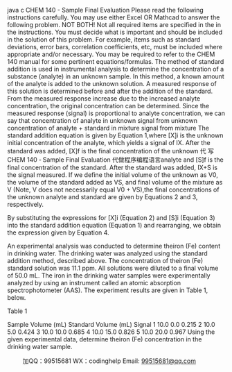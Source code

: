 java c
CHEM 140 - Sample Final Evaluation 
Please read the following instructions carefully. You   may   use either   Excel OR Mathcad to answer the following   problem. NOT BOTH! Not all   required   items are specified   in the   in   the instructions. You   must decide   what   is   important and should   be   included   in the   solution   of   this problem.   For example,   items such as standard   deviations,   error   bars,   correlation   coefficients, etc,   must   be   included where appropriate and/or   necessary. You   may   be   required to   refer to the   CHEM   140   manual for some   pertinent equations/formulas. 
The   method of standard addition   is   used   in   instrumental analysis to   determine the concentration of a substance   (analyte)   in an   unknown   sample. In this   method,   a   known   amount of the analyte   is added to the   unknown solution. A   measured   response   of   this   solution   is determined   before and after the addition of   the   standard. From   the   measured   response increase due to the   increased analyte concentration, the   original   concentration   can   be determined.    Since the   measured   response   (signal)   is   proportional to analyte concentration, we   can   say that
concentration   of   analyte   in   unknown                                    signal   from   unknown
concentration   of   analyte   + standard   in   mixture                  signal   from   mixture
The standard addition equation   is given   by   Equation   1,where   [X]i    is the   unknown   initial concentration of   the analyte,   which   yields   a   signal   of   IX.      After   the standard was added,   [X]f      is the final concentration   of   the   unknown   代 写CHEM 140 ‐ Sample Final Evaluation
代做程序编程语言analyte   and   [S]f      is   the	   final concentration of the standard.    After the   standard was   added,   IX+S      is   the   signal   measured.
If we define the   initial volume of the   unknown   as V0,   the   volume   of   the   standard   added   as   VS,   and final volume of the   mixture as V   (Note, V   does   not   necessarily   equal V0    + VS),the   final concentrations of the   unknown analyte and standard   are   given   by   Equations   2   and   3,   respectively. 

By substituting the expressions for   [X]i      (Equation   2) and   [S]i      (Equation   3)   into the   standard addition equation   (Equation   1) and   rearranging, we obtain the   expression   given   by   Equation   4.

An experimental analysis was conducted to determine   theiron   (Fe)   content   in   drinking   water.   The drinking water was analyzed   using the standard   addition   method,   described   above.      The concentration of theiron   (Fe) standard   solution was   11.1   ppm.    All   solutions were   diluted   to   a         final volume of 50.0   mL.    The   iron   in the drinking water   samples   were   experimentally   analyzed      by   using an   instrument called an atomic   absorption   spectrophotometer   (AAS).    The   experiment   results are given   in Table   1,   below. 

Table 1 

Sample Volume (mL) 
Standard Volume (mL) 
Signal 
1 
10.0 
0.0 
0.215 
2 
10.0 
5.0 
0.424 
3 
10.0 
10.0 
0.685 
4 
10.0 
15.0 
0.826 
5 
10.0 
20.0 
0.967 
Using the given experimental data, determine theiron   (Fe)   concentration   in the   drinking   water   sample.



         
加QQ：99515681  WX：codinghelp  Email: 99515681@qq.com

